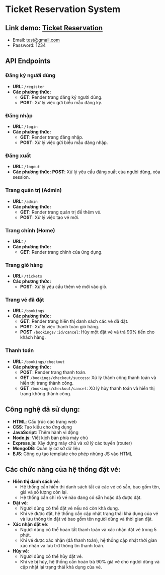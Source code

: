 # Ticket Reservation System

## Link demo: [Ticket Reservation](https://web-ticket-reservation-system.onrender.com)
  - Email: test@gmail.com
  - Password: 1234

## API Endpoints
### **Đăng ký người dùng**
- **URL:** `/register`
- **Các phương thức:**
  - **GET**: Render trang đăng ký người dùng.
  - **POST**: Xử lý việc gửi biểu mẫu đăng ký.

### **Đăng nhập**
- **URL:** `/login`
- **Các phương thức:**
  - **GET**: Render trang đăng nhập.
  - **POST**: Xử lý việc gửi biểu mẫu đăng nhập.

### **Đăng xuất**
- **URL:** `/logout`
- **Các phương thức:** **POST**: Xử lý yêu cầu đăng xuất của người dùng, xóa session.

### **Trang quản trị (Admin)**
- **URL:** `/admin`
- **Các phương thức:**
  - **GET**: Render trang quản trị để thêm vé.
  - **POST**: Xử lý việc tạo vé mới.

### **Trang chính (Home)**
- **URL:** `/`
- **Các phương thức:**
  - **GET**: Render trang chính của ứng dụng.

### **Trang giỏ hàng**
- **URL:** `/tickets`
- **Các phương thức:**
  - **POST**: Xử lý yêu cầu thêm vé mới vào giỏ.

### **Trang vé đã đặt**
- **URL:** `/bookings`
- **Các phương thức:**
  - **GET**: Render trang hiển thị danh sách các vé đã đặt.
  - **POST**: Xử lý việc thanh toán giỏ hàng.
  - **POST** `/bookings/:id/cancel`: Hủy một đặt vé và trả 90% tiền cho khách hàng.

### **Thanh toán**
- **URL:** `/bookings/checkout`
- **Các phương thức:**
  - **POST**: Render trang thanh toán.
  - **GET** `/bookings/checkout/success`: Xử lý thành công thanh toán và hiển thị trang thành công.
  - **GET** `/bookings/checkout/cancel`: Xử lý hủy thanh toán và hiển thị trang không thành công.
    

## Công nghệ đã sử dụng:
- **HTML**: Cấu trúc các trang web
- **CSS**: Tạo kiểu cho ứng dụng
- **JavaScript**: Thêm hành vi động
- **Node.js**: Viết kịch bản phía máy chủ
- **Express.js**: Xây dựng máy chủ và xử lý các tuyến (router)
- **MongoDB**: Quản lý cơ sở dữ liệu
- **EJS**: Công cụ tạo template cho phép nhúng JS vào HTML

## Các chức năng của hệ thống đặt vé:
- **Hiển thị danh sách vé**:
  - Hệ thống cần hiển thị danh sách tất cả các vé có sẵn, bao gồm tên, giá và số lượng còn lại.
  - Hệ thống cần chỉ rõ vé nào đang có sẵn hoặc đã được đặt.
- **Đặt vé**:
  - Người dùng có thể đặt vé nếu nó còn khả dụng.
  - Khi vé được đặt, hệ thống cần cập nhật trạng thái khả dụng của vé và lưu thông tin đặt vé bao gồm tên người dùng và thời gian đặt.
- **Xác nhận đặt vé**:
  - Người dùng có thể hoàn tất thanh toán và xác nhận đặt vé trong 5 phút.
  - Khi vé được xác nhận (đã thanh toán), hệ thống cập nhật thời gian xác nhận và lưu trữ thông tin thanh toán.
- **Hủy vé**:
  - Người dùng có thể hủy đặt vé.
  - Khi vé bị hủy, hệ thống cần hoàn trả 90% giá vé cho người dùng và cập nhật lại trạng thái khả dụng của vé.
